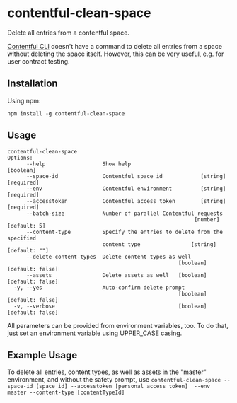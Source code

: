 # contentful-clean-space

Delete all entries from a contentful space.

[Contentful CLI](https://github.com/contentful/contentful-cli) doesn't have a command to delete all entries from a space without deleting the space itself. However, this can be very useful, e.g. for user contract testing.

## Installation

Using npm:

```
npm install -g contentful-clean-space
```

## Usage

```
contentful-clean-space
Options:
      --help                  Show help                                [boolean]
      --space-id              Contentful space id            [string] [required]
      --env                   Contentful environment         [string] [required]
      --accesstoken           Contentful access token        [string] [required]
      --batch-size            Number of parallel Contentful requests
                                                           [number] [default: 5]
      --content-type          Specify the entries to delete from the specified
                              content type                [string] [default: ""]
      --delete-content-types  Delete content types as well
                                                      [boolean] [default: false]
      --assets                Delete assets as well   [boolean] [default: false]
  -y, --yes                   Auto-confirm delete prompt
                                                      [boolean] [default: false]
  -v, --verbose                                       [boolean] [default: false]
```

All parameters can be provided from environment variables, too. To do that, just set an environment variable using UPPER_CASE casing.

## Example Usage

To delete all entries, content types, as well as assets in the "master" environment, and without the safety prompt, use `contentful-clean-space --space-id [space id] --accesstoken [personal access token]  --env master --content-type [contentTypeId]`
